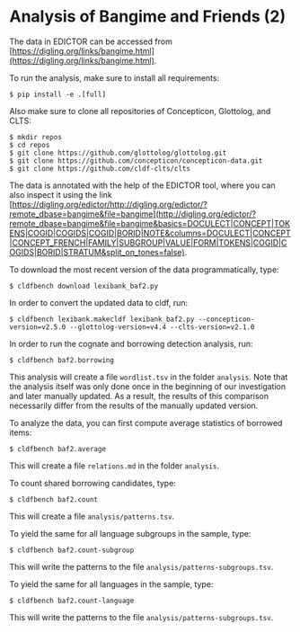 # Analysis of Bangime and Friends (2)

The data in EDICTOR can be accessed from [https://digling.org/links/bangime.html](https://digling.org/links/bangime.html).

To run the analysis, make sure to install all requirements:

```
$ pip install -e .[full]
```

Also make sure to clone all repositories of Concepticon, Glottolog, and CLTS:

```
$ mkdir repos
$ cd repos
$ git clone https://github.com/glottolog/glottolog.git
$ git clone https://github.com/concepticon/concepticon-data.git
$ git clone https://github.com/cldf-clts/clts
```


The data is annotated with the help of the EDICTOR tool, where you can also inspect it using the link
[https://digling.org/edictor/http://digling.org/edictor/?remote_dbase=bangime&file=bangime](http://digling.org/edictor/?remote_dbase=bangime&file=bangime&basics=DOCULECT|CONCEPT|TOKENS|COGID|COGIDS|COGID|BORID|NOTE&columns=DOCULECT|CONCEPT|CONCEPT_FRENCH|FAMILY|SUBGROUP|VALUE|FORM|TOKENS|COGID|COGIDS|BORID|STRATUM&split_on_tones=false).

To download the most recent version of the data programmatically, type:

```
$ cldfbench download lexibank_baf2.py
```

In order to convert the updated data to cldf, run:

```
$ cldfbench lexibank.makecldf lexibank_baf2.py --concepticon-version=v2.5.0 --glottolog-version=v4.4 --clts-version=v2.1.0
```

In order to run the cognate and borrowing detection analysis, run:

```
$ cldfbench baf2.borrowing
```

This analysis will create a file `wordlist.tsv` in the folder `analysis`. Note that the analysis itself was only done once in the beginning of our investigation and later manually updated. As a result, the results of this comparison necessarily differ from the results of the manually updated version. 

To analyze the data, you can first compute average statistics of borrowed items:

```
$ cldfbench baf2.average
```

This will create a file `relations.md` in the folder `analysis`.

To count shared borrowing candidates, type:

```
$ cldfbench baf2.count
```

This will create a file `analysis/patterns.tsv`.

To yield the same for all language subgroups in the sample, type:

```
$ cldfbench baf2.count-subgroup
```

This will write the patterns to the file `analysis/patterns-subgroups.tsv`. 

To yield the same for all languages in the sample, type:

```
$ cldfbench baf2.count-language
```

This will write the patterns to the file `analysis/patterns-subgroups.tsv`. 

